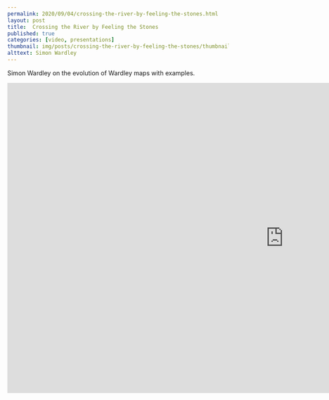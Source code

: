 ```yaml
---
permalink: 2020/09/04/crossing-the-river-by-feeling-the-stones.html
layout: post
title:  Crossing the River by Feeling the Stones
published: true
categories: [video, presentations]
thumbnail: img/posts/crossing-the-river-by-feeling-the-stones/thumbnail-420x255.webp
alttext: Simon Wardley
--- 
```


Simon Wardley on the evolution of Wardley maps with examples.

<iframe width="1255" height="706" src="https://www.youtube.com/embed/2IW9L1uNMCs" frameborder="0" allow="accelerometer; autoplay; clipboard-write; encrypted-media; gyroscope; picture-in-picture" allowfullscreen></iframe>